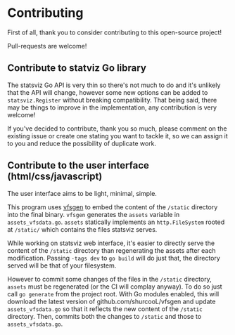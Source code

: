 Contributing
============

First of all, thank you to consider contributing to this open-source project!

Pull-requests are welcome!


## Contribute to statviz Go library

The statsviz Go API is very thin so there's not much to do and it's unlikely that
the API will change, however some new options can be added to `statsviz.Register` 
without breaking compatibility.
That being said, there may be things to improve in the implementation, any
contribution is very welcome!

If you've decided to contribute, thank you so much, please comment on the existing 
issue or create one stating you want to tackle it, so we can assign it to you and 
reduce the possibility of duplicate work.


## Contribute to the user interface (html/css/javascript)

The user interface aims to be light, minimal, simple.

This program uses [vfsgen](github.com/shurcooL/vfsgen) to embed the content of 
the `/static` directory into the final binary. `vfsgen` generates the `assets`
variable in `assets_vfsdata.go`. `assets` statically implements an 
`http.FileSystem` rooted at `/static/` which contains the files statsviz serves.

While working on statsviz web interface, it's easier to directly serve the
content of the `/static` directory than regenerating the assets after each 
modification. Passing `-tags dev` to `go build` will do just that, the
directory served will be that of your filesystem.

However to commit some changes of the files in the `/static` directory, `assets`
must be regenerated (or the CI will complay anyway).
To do so just call `go generate` from the project root. With Go modules enabled,
this will download the latest version of github.com/shurcooL/vfsgen and update 
`assets_vfsdata.go` so that it reflects the new content of the `/static` 
directory. Then, commits both the changes to `/static` and those to `assets_vfsdata.go`.

